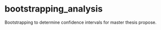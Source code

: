 # bootstrapping_analysis
Bootstrapping to determine confidence intervals for master thesis propose.
